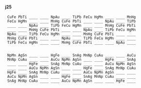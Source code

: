 #### j25

     CuFe PbTi ____ ____ NpAu ____ TiPb FeCu HgMn ____ ____ MnHg
     FeCu HgMn ____ ____ MnHg CuFe PbTi ____ ____ NpAu ____ TiPb
     ____ ____ NpAu ____ TiPb FeCu HgMn ____ ____ MnHg CuFe PbTi
     ____ ____ MnHg CuFe PbTi ____ ____ NpAu ____ TiPb FeCu HgMn
     NpAu ____ TiPb FeCu HgMn ____ ____ MnHg CuFe PbTi ____ ____
     MnHg CuFe PbTi ____ ____ NpAu ____ TiPb FeCu HgMn ____ ____
     TiPb FeCu HgMn ____ ____ MnHg CuFe PbTi ____ ____ NpAu ____


     NpMn AgSn ____ ____ HgFe ____ SnAg MnNp CuAu ____ ____ AuCu
     MnNp CuAu ____ ____ AuCu NpMn AgSn ____ ____ HgFe ____ SnAg
     ____ ____ HgFe ____ SnAg MnNp CuAu ____ ____ AuCu NpMn AgSn
     ____ ____ AuCu NpMn AgSn ____ ____ HgFe ____ SnAg MnNp CuAu
     HgFe ____ SnAg MnNp CuAu ____ ____ AuCu NpMn AgSn ____ ____
     AuCu NpMn AgSn ____ ____ HgFe ____ SnAg MnNp CuAu ____ ____
     SnAg MnNp CuAu ____ ____ AuCu NpMn AgSn ____ ____ HgFe ____

